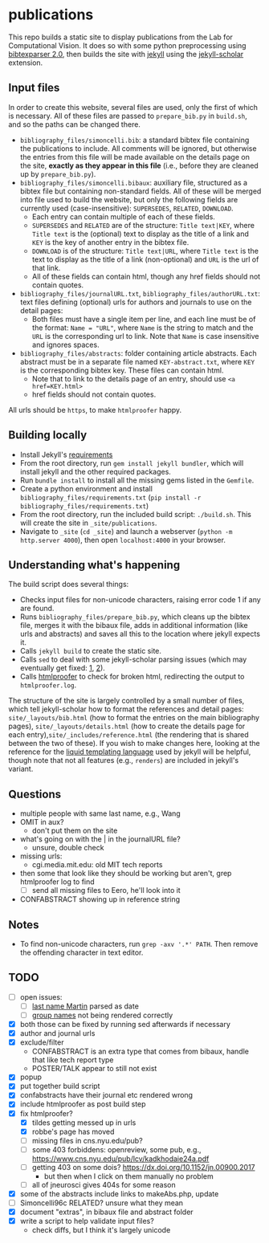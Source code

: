 # publications

This repo builds a static site to display publications from the Lab for Computational Vision. It does so with some python preprocessing using [bibtexparser 2.0](https://bibtexparser.readthedocs.io/), then builds the site with [jekyll](https://jekyllrb.com/) using the  [jekyll-scholar](https://github.com/inukshuk/jekyll-scholar) extension.

## Input files

In order to create this website, several files are used, only the first of which is necessary. All of these files are passed to `prepare_bib.py` in `build.sh`, and so the paths can be changed there.

- `bibliography_files/simoncelli.bib`: a standard bibtex file containing the publications to include. All comments will be ignored, but otherwise the entries from this file will be made available on the details page on the site, **exactly as they appear in this file** (i.e., before they are cleaned up by `prepare_bib.py`).
- `bibliography_files/simoncelli.bibaux`: auxiliary file, structured as a bibtex file but containing non-standard fields. All of these will be merged into file used to build the website, but only the following fields are currently used (case-insensitive): `SUPERSEDES`, `RELATED`, `DOWNLOAD`.
    - Each entry can contain multiple of each of these fields.
    - `SUPERSEDES` and `RELATED` are of the structure: `Title text|KEY`, where `Title text` is the (optional) text to display as the title of a link and `KEY` is the key of another entry in the bibtex file.
    - `DOWNLOAD` is of the structure: `Title text|URL`, where `Title text` is the text to display as the title of a link (non-optional) and `URL` is the url of that link.
    - All of these fields can contain html, though any href fields should not contain quotes.
- `bibliography_files/journalURL.txt`, `bibliography_files/authorURL.txt`: text files defining (optional) urls for authors and journals to use on the detail pages:
    - Both files must have a single item per line, and each line must be of the format: `Name = "URL"`, where `Name` is the string to match and the `URL` is the corresponding url to link. Note that `Name` is case insensitive and ignores spaces.
- `bibliography_files/abstracts`: folder containing article abstracts. Each abstract must be in a separate file named `KEY-abstract.txt`, where `KEY` is the corresponding bibtex key. These files can contain html.
    - Note that to link to the details page of an entry, should use `<a href=KEY.html>`
    - href fields should not contain quotes.
    
All urls should be `https`, to make `htmlproofer` happy.

## Building locally

- Install Jekyll's [requirements](https://jekyllrb.com/docs/installation/)
- From the root directory, run `gem install jekyll bundler`, which will install jekyll and the other required packages.
- Run `bundle install` to install all the missing gems listed in the `Gemfile`.
- Create a python environment and install `bibliography_files/requirements.txt` (`pip install -r bibliography_files/requirements.txt`)
- From the root directory, run the included build script: `./build.sh`. This will create the site in `_site/publications`.
- Navigate to `_site` (`cd _site`) and launch a webserver (`python -m http.server 4000`), then open `localhost:4000` in your browser.

## Understanding what's happening

The build script does several things:
- Checks input files for non-unicode characters, raising error code 1 if any are found.
- Runs `bibliography_files/prepare_bib.py`, which cleans up the bibtex file, merges it with the bibaux file, adds in additional information (like urls and abstracts) and saves all this to the location where jekyll expects it.
- Calls `jekyll build` to create the static site.
- Calls `sed` to deal with some jekyll-scholar parsing issues (which may eventually get fixed: [1](https://github.com/inukshuk/jekyll-scholar/issues/367), [2](https://github.com/inukshuk/jekyll-scholar/issues/366)).
- Calls [htmlproofer](https://github.com/gjtorikian/html-proofer) to check for broken html, redirecting the output to `htmlproofer.log`.

The structure of the site is largely controlled by a small number of files, which tell jekyll-scholar how to format the references and detail pages: `site/_layouts/bib.html` (how to format the entries on the main bibliography pages), `site/_layouts/details.html` (how to create the details page for each entry),`site/_includes/reference.html` (the rendering that is shared between the two of these). If you wish to make changes here, looking at the reference for the [liquid templating language](https://shopify.github.io/liquid/) used by jekyll will be helpful, though note that not all features (e.g., `renders`) are included in jekyll's variant.

## Questions

- multiple people with same last name, e.g., Wang
- OMIT in aux?
    - don't put them on the site
- what's going on with the | in the journalURL file?
    - unsure, double check
- missing urls:
    - cgi.media.mit.edu: old MIT tech reports
- then some that look like they should be working but aren't, grep htmlproofer log to find
    - [ ] send all missing files to Eero, he'll look into it
- CONFABSTRACT showing up in reference string

## Notes

- To find non-unicode characters, run `grep -axv '.*' PATH`. Then remove the offending character in text editor.

## TODO

- [ ] open issues: 
  - [ ] [last name Martin](https://github.com/inukshuk/jekyll-scholar/issues/366) parsed as date
  - [ ] [group names](https://github.com/inukshuk/jekyll-scholar/issues/367) not being rendered correctly
- [x] both those can be fixed by running sed afterwards if necessary
- [x] author and journal urls
- [x] exclude/filter
    - CONFABSTRACT is an extra type that comes from bibaux, handle that like tech report type
    - POSTER/TALK appear to still not exist
- [x] popup
- [x] put together build script
- [x] confabstracts have their journal etc rendered wrong
- [x] include htmlproofer as post build step
- [x] fix htmlproofer?
    - [x] tildes getting messed up in urls
    - [x] robbe's page has moved
    - [ ] missing files in cns.nyu.edu/pub?
    - [ ] some 403 forbiddens: openreview, some pub, e.g., https://www.cns.nyu.edu/pub/lcv/kadkhodaie24a.pdf
    - [ ] getting 403 on some dois? https://dx.doi.org/10.1152/jn.00900.2017
        - but then when I click on them manually no problem
    - [ ] all of jneurosci gives 404s for some reason
- [x] some of the abstracts include links to makeAbs.php, update
- [ ] Simoncelli96c RELATED? unsure what they mean
- [x] document "extras", in bibaux file and abstract folder
- [x] write a script to help validate input files?
    - check diffs, but I think it's largely unicode
